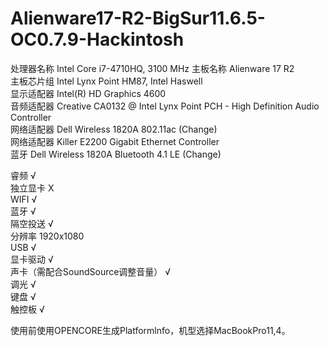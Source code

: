 # Alienware17-R2-BigSur11.6.5-OC0.7.9-Hackintosh

处理器名称  	Intel Core i7-4710HQ, 3100 MHz
主板名称     Alienware 17 R2  
主板芯片组  	Intel Lynx Point HM87, Intel Haswell  
显示适配器  	Intel(R) HD Graphics 4600  
音频适配器  	Creative CA0132 @ Intel Lynx Point PCH - High Definition Audio Controller  
网络适配器  	Dell Wireless 1820A 802.11ac (Change)  
网络适配器  	Killer E2200 Gigabit Ethernet Controller  
蓝牙        Dell Wireless 1820A Bluetooth 4.1 LE (Change)
    
睿频                               √  
独立显卡                            X  
WIFI                              √  
蓝牙                               √  
隔空投送                            √  
分辨率                             1920x1080  
USB                               √  
显卡驱动                            √  
声卡（需配合SoundSource调整音量）     √  
调光                               √  
键盘                               √  
触控板                             √  
    
使用前使用OPENCORE生成Platformlnfo，机型选择MacBookPro11,4。
